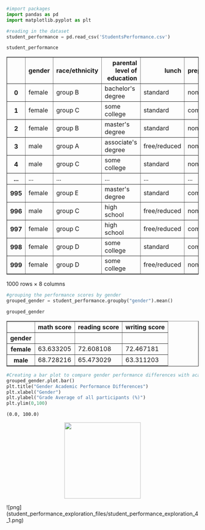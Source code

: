 ```python
#import packages
import pandas as pd
import matplotlib.pyplot as plt

#reading in the dataset
student_performance = pd.read_csv('StudentsPerformance.csv')
```


```python
student_performance
```




<div>
<style scoped>
    .dataframe tbody tr th:only-of-type {
        vertical-align: middle;
    }

    .dataframe tbody tr th {
        vertical-align: top;
    }

    .dataframe thead th {
        text-align: right;
    }
</style>
<table border="1" class="dataframe">
  <thead>
    <tr style="text-align: right;">
      <th></th>
      <th>gender</th>
      <th>race/ethnicity</th>
      <th>parental level of education</th>
      <th>lunch</th>
      <th>test preparation course</th>
      <th>math score</th>
      <th>reading score</th>
      <th>writing score</th>
    </tr>
  </thead>
  <tbody>
    <tr>
      <th>0</th>
      <td>female</td>
      <td>group B</td>
      <td>bachelor's degree</td>
      <td>standard</td>
      <td>none</td>
      <td>72</td>
      <td>72</td>
      <td>74</td>
    </tr>
    <tr>
      <th>1</th>
      <td>female</td>
      <td>group C</td>
      <td>some college</td>
      <td>standard</td>
      <td>completed</td>
      <td>69</td>
      <td>90</td>
      <td>88</td>
    </tr>
    <tr>
      <th>2</th>
      <td>female</td>
      <td>group B</td>
      <td>master's degree</td>
      <td>standard</td>
      <td>none</td>
      <td>90</td>
      <td>95</td>
      <td>93</td>
    </tr>
    <tr>
      <th>3</th>
      <td>male</td>
      <td>group A</td>
      <td>associate's degree</td>
      <td>free/reduced</td>
      <td>none</td>
      <td>47</td>
      <td>57</td>
      <td>44</td>
    </tr>
    <tr>
      <th>4</th>
      <td>male</td>
      <td>group C</td>
      <td>some college</td>
      <td>standard</td>
      <td>none</td>
      <td>76</td>
      <td>78</td>
      <td>75</td>
    </tr>
    <tr>
      <th>...</th>
      <td>...</td>
      <td>...</td>
      <td>...</td>
      <td>...</td>
      <td>...</td>
      <td>...</td>
      <td>...</td>
      <td>...</td>
    </tr>
    <tr>
      <th>995</th>
      <td>female</td>
      <td>group E</td>
      <td>master's degree</td>
      <td>standard</td>
      <td>completed</td>
      <td>88</td>
      <td>99</td>
      <td>95</td>
    </tr>
    <tr>
      <th>996</th>
      <td>male</td>
      <td>group C</td>
      <td>high school</td>
      <td>free/reduced</td>
      <td>none</td>
      <td>62</td>
      <td>55</td>
      <td>55</td>
    </tr>
    <tr>
      <th>997</th>
      <td>female</td>
      <td>group C</td>
      <td>high school</td>
      <td>free/reduced</td>
      <td>completed</td>
      <td>59</td>
      <td>71</td>
      <td>65</td>
    </tr>
    <tr>
      <th>998</th>
      <td>female</td>
      <td>group D</td>
      <td>some college</td>
      <td>standard</td>
      <td>completed</td>
      <td>68</td>
      <td>78</td>
      <td>77</td>
    </tr>
    <tr>
      <th>999</th>
      <td>female</td>
      <td>group D</td>
      <td>some college</td>
      <td>free/reduced</td>
      <td>none</td>
      <td>77</td>
      <td>86</td>
      <td>86</td>
    </tr>
  </tbody>
</table>
<p>1000 rows × 8 columns</p>
</div>




```python
#grouping the performance scores by gender
grouped_gender = student_performance.groupby("gender").mean()
```


```python
grouped_gender
```




<div>
<style scoped>
    .dataframe tbody tr th:only-of-type {
        vertical-align: middle;
    }

    .dataframe tbody tr th {
        vertical-align: top;
    }

    .dataframe thead th {
        text-align: right;
    }
</style>
<table border="1" class="dataframe">
  <thead>
    <tr style="text-align: right;">
      <th></th>
      <th>math score</th>
      <th>reading score</th>
      <th>writing score</th>
    </tr>
    <tr>
      <th>gender</th>
      <th></th>
      <th></th>
      <th></th>
    </tr>
  </thead>
  <tbody>
    <tr>
      <th>female</th>
      <td>63.633205</td>
      <td>72.608108</td>
      <td>72.467181</td>
    </tr>
    <tr>
      <th>male</th>
      <td>68.728216</td>
      <td>65.473029</td>
      <td>63.311203</td>
    </tr>
  </tbody>
</table>
</div>




```python
#Creating a bar plot to compare gender performance differences with academic tasks specified with a legend
grouped_gender.plot.bar()
plt.title("Gender Academic Performance Differences")
plt.xlabel("Gender")
plt.ylabel("Grade Average of all participants (%)")
plt.ylim(0,100)
```




    (0.0, 100.0)






<p align='center'>
    <img src='student_performance_exploration_files/student_performance_exploration_4_1.png' width='200'>
</p>    
![png](student_performance_exploration_files/student_performance_exploration_4_1.png)
    




```python

```
